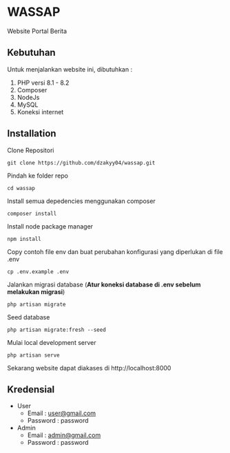 # WASSAP

Website Portal Berita

## Kebutuhan

Untuk menjalankan website ini, dibutuhkan :
1. PHP versi 8.1 - 8.2
2. Composer
3. NodeJs
4. MySQL
5. Koneksi internet

## Installation

Clone Repositori

    git clone https://github.com/dzakyy04/wassap.git

Pindah ke folder repo

    cd wassap

Install semua depedencies menggunakan composer

    composer install

Install node package manager

    npm install

Copy contoh file env dan buat perubahan konfigurasi yang diperlukan di file .env

    cp .env.example .env

Jalankan migrasi database (**Atur koneksi database di .env sebelum melakukan migrasi**)

    php artisan migrate

Seed database

    php artisan migrate:fresh --seed

Mulai local development server

    php artisan serve

Sekarang website dapat diakases di http://localhost:8000

## Kredensial

-   User
    -   Email : user@gmail.com
    -   Password : password
-   Admin
    -   Email : admin@gmail.com
    -   Password : password
